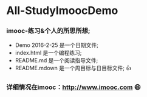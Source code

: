# All-StudyImoocDemo
### imooc-练习&个人的所思所想;

-  Demo 2016-2-25   是一个日期文件;
-  index.html  是一个编程练习;
-  README.md   是一个阅读指导文件;
-  README.mdown  是一个周目标与日目标文件;   :+1:

### 详细情况在imooc：http://www.imooc.com    :smile:
